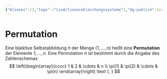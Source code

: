 ```yaml
---
{"Aliases":[],"tags":["LinA/lineareGleichungssysteme"],"dg-publish":true,"permalink":"/02-all-notes/permutation/","dgHomeLink":true,"dgPassFrontmatter":true}
---
```


# Permutation
Eine bijektive Selbstabbildung $\pi$ der Menge $\{1, \ldots, n\}$ heißt eine **Permutation** der Elemente $1, \ldots, n$. Eine Permutation $\pi$ ist bestimmt durch die Angabe des Zahlenschemas
$$
\left(\begin{array}{cccc}
1 & 2 & \cdots & n \\
\pi(1) & \pi(2) & \cdots & \pi(n)
\end{array}\right) \text {. }
$$